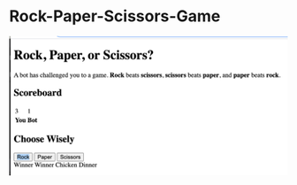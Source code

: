 # Rock-Paper-Scissors-Game

![alt text](https://raw.githubusercontent.com/Onebestever/Rock-Paper-Scissors-Game/main/Screen%20Shot%202021-09-15%20at%206.34.10%20AM.png)
